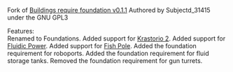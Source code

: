 Fork of [Buildings require foundation v0.1.1](https://mods.factorio.com/mod/buildings-require-foundation)
Authored by Subjectd_31415 under the GNU GPL3  

Features:  
Renamed to Foundations. 
Added support for [Krastorio 2](https://mods.factorio.com/mod/Krastorio2). 
Added support for [Fluidic Power](  https://mods.factorio.com/mod/FluidicPower). 
Added support for [Fish Pole](  https://mods.factorio.com/mod/fish-pole). 
Added the foundation requirement for roboports. 
Added the foundation requirement for fluid storage tanks. 
Removed the foundation requirement for gun turrets. 
